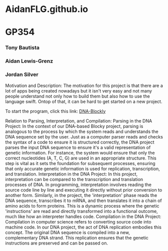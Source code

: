 # AidanFLG.github.io
# GP354
### Tony Bautista
### Aidan Lewis-Grenz
### Jordan Silver

Motivation and Description: The motivation for this project is that there are a lot of apps being created nowadays but it isn't very easy and not many people understand not only how to build them but also how to use the language swift. Ontop of that, it can be hard to get started on a new project. 

To start the program, click this link:
[DNA-Blockly](https://AidanFLG.github.io/DNA-Blockly/)

Relation to Parsing, Interpretation, and Compilation:
Parsing in the DNA Project:
In the context of our DNA-based Blocky project, parsing is analogous to the process by which the system reads and understands the DNA sequence set by the user. Just as a computer parser reads and checks the syntax of a code to ensure it is structured correctly, the DNA project parses the input DNA sequence to ensure it's a valid representation of genetic information. For instance, the system would ensure that only the correct nucleotides (A, T, C, G) are used in an appropriate structure. This step is vital as it sets the foundation for subsequent processes, ensuring that only accurate genetic information is used for replication, transcription, and translation.
Interpretation in the DNA Project:
In this project, interpretation can be compared to the transcription and translation processes of DNA. In programming, interpretation involves reading the source code line by line and executing it directly without prior conversion to another form. Similarly, in the project, the 'interpretation' phase reads the DNA sequence, transcribes it to mRNA, and then translates it into a chain of amino acids to form proteins. This is a dynamic process where the genetic 'instructions' are read and directly transformed into a functional outcome, much like how an interpreter handles code.
Compilation in the DNA Project:
Compilation in computer science refers to converting source code into machine code. In our DNA project, the act of DNA replication embodies this concept. The original DNA sequence is compiled into a new, complementary DNA strand. This replication ensures that the genetic instructions are preserved and can be passed on.
